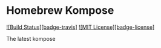 # Homebrew Kompose

[![Build Status][badge-travis]][link-travis]
[![MIT License][badge-license]](LICENSE)

The latest kompose

[link-travis]: https://travis-ci.org/yuikns/homebrew-kompose
